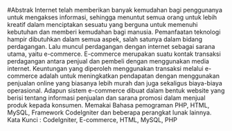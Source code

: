 #Abstrak
Internet telah memberikan banyak kemudahan bagi penggunanya untuk mengakses informasi, sehingga menuntut semua orang untuk lebih kreatif dalam menciptakan sesuatu yang berguna untuk memenuhi kebutuhan dan memberi kemudahan bagi manusia. Pemanfaatan teknologi hampir dibutuhkan dalam semua aspek, salah satunya dalam bidang perdagangan. Lalu muncul perdagangan dengan internet sebagai sarana utama, yaitu e-commerce. E-commerce merupakan suatu kontak transaksi perdagangan antara penjual dan pembeli dengan menggunakan media internet. Keuntungan yang diperoleh menggunakan transaksi melalui e-commerce adalah untuk meningkatkan pendapatan dengan menggunakan penjualan online yang biasanya lebih murah dan juga sekaligus biaya-biaya operasional. Adapun sistem e-commerce dibuat dalam bentuk website yang berisi tentang informasi penjualan dan sarana promosi dalam menjual produk kepada konsumen. Memakai Bahasa pemograman PHP, HTML, MySQL, Framework CodeIgniter dan beberapa perangkat lunak lainnya.
Kata Kunci : CodeIgniter, E-commerce, HTML, MySQL, PHP
